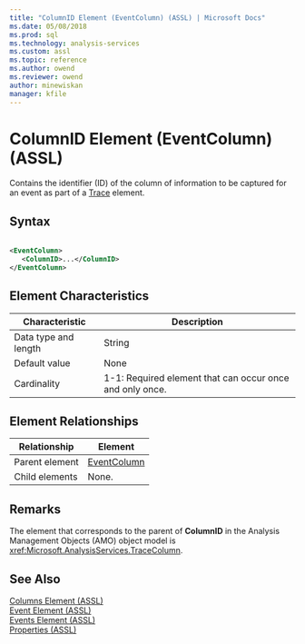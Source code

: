 ```yaml
---
title: "ColumnID Element (EventColumn) (ASSL) | Microsoft Docs"
ms.date: 05/08/2018
ms.prod: sql
ms.technology: analysis-services
ms.custom: assl
ms.topic: reference
ms.author: owend
ms.reviewer: owend
author: minewiskan
manager: kfile
---
```

# ColumnID Element (EventColumn) (ASSL)

  Contains the identifier (ID) of the column of information to be captured for an event as part of a [Trace](objects/trace-element-assl.md) element.  
  
## Syntax  
  
```xml  
  
<EventColumn>  
   <ColumnID>...</ColumnID>  
</EventColumn>  
```  
  
## Element Characteristics  
  
|Characteristic|Description|  
|--------------------|-----------------|  
|Data type and length|String|  
|Default value|None|  
|Cardinality|1-1: Required element that can occur once and only once.|  
  
## Element Relationships  
  
|Relationship|Element|  
|------------------|-------------|  
|Parent element|[EventColumn](data-type/eventcolumn-data-type-assl.md)|  
|Child elements|None.|  
  
## Remarks  
 The element that corresponds to the parent of **ColumnID** in the Analysis Management Objects (AMO) object model is <xref:Microsoft.AnalysisServices.TraceColumn>.  
  
## See Also  
 [Columns Element &#40;ASSL&#41;](collections/columns-element-assl.md)   
 [Event Element &#40;ASSL&#41;](objects/event-element-assl.md)   
 [Events Element &#40;ASSL&#41;](collections/events-element-assl.md)   
 [Properties &#40;ASSL&#41;](properties/properties-assl.md)  
  
  
